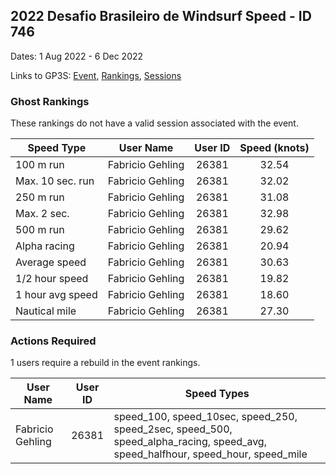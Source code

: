 ## 2022 Desafio Brasileiro de Windsurf Speed - ID 746

Dates: 1 Aug 2022 - 6 Dec 2022

Links to GP3S: [Event](https://www.gps-speedsurfing.com/default.aspx?mnu=event&val=746), [Rankings](https://www.gps-speedsurfing.com/default.aspx?mnu=eventranking&val=746), [Sessions](https://www.gps-speedsurfing.com/default.aspx?mnu=eventsessions&val=746)

### Ghost Rankings

These rankings do not have a valid session associated with the event.

| Speed Type | User Name | User ID | Speed (knots) |
| ---------- | --------- | :-----: | :-----------: |
| 100 m run | Fabricio Gehling | 26381 | 32.54 |
| Max. 10 sec. run | Fabricio Gehling | 26381 | 32.02 |
| 250 m run | Fabricio Gehling | 26381 | 31.08 |
| Max. 2 sec. | Fabricio Gehling | 26381 | 32.98 |
| 500 m run | Fabricio Gehling | 26381 | 29.62 |
| Alpha racing | Fabricio Gehling | 26381 | 20.94 |
| Average speed | Fabricio Gehling | 26381 | 30.63 |
| 1/2 hour speed | Fabricio Gehling | 26381 | 19.82 |
| 1 hour avg speed | Fabricio Gehling | 26381 | 18.60 |
| Nautical mile | Fabricio Gehling | 26381 | 27.30 |

### Actions Required

1 users require a rebuild in the event rankings.

| User Name | User ID | Speed Types |
| --------- | :-----: | ----------- |
| Fabricio Gehling | 26381 | speed_100, speed_10sec, speed_250, speed_2sec, speed_500, speed_alpha_racing, speed_avg, speed_halfhour, speed_hour, speed_mile |
